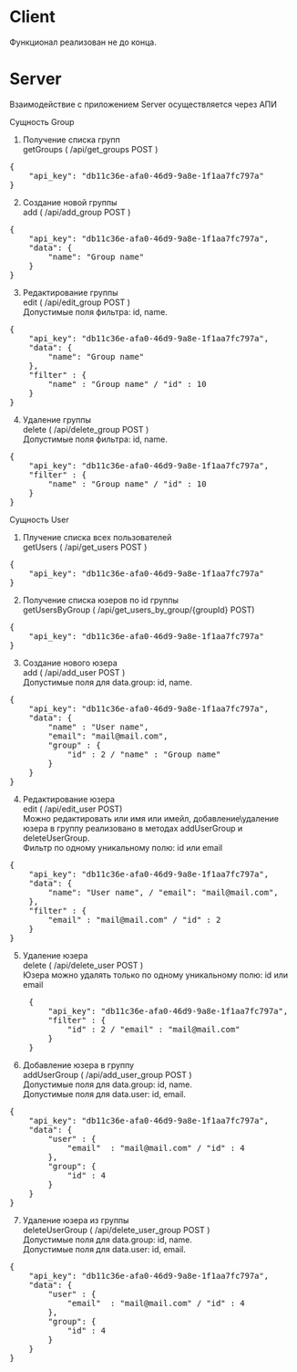 # **Client**

Функционал реализован не до конца.

# **Server**

Взаимодействие c приложением Server осуществляется через АПИ

Сущность Group<br>
1. Получение списка групп <br> 
getGroups ( /api/get_groups POST )
<pre>
{
    "api_key": "db11c36e-afa0-46d9-9a8e-1f1aa7fc797a"
}
</pre>
2. Создание новой группы <br>
add ( /api/add_group POST ) 

<pre>
{
    "api_key": "db11c36e-afa0-46d9-9a8e-1f1aa7fc797a",
    "data": {
        "name": "Group name"
    }
}
</pre>
3. Редактирование группы <br>
edit ( /api/edit_group POST ) <br>
Допустимые поля фильтра: id, name.
<pre>
{
    "api_key": "db11c36e-afa0-46d9-9a8e-1f1aa7fc797a",
    "data": {
        "name": "Group name"
    },
    "filter" : {
    	"name" : "Group name" / "id" : 10 
    }
}
</pre>

4. Удаление группы <br>
delete ( /api/delete_group POST ) <br>
Допустимые поля фильтра: id, name.
<pre>
{
    "api_key": "db11c36e-afa0-46d9-9a8e-1f1aa7fc797a",
    "filter" : {
    	"name" : "Group name" / "id" : 10 
    }
}
</pre>

Сущность User<br>
    
1. Плучение списка всех пользователей <br>
getUsers ( /api/get_users POST )
<pre>
{
    "api_key": "db11c36e-afa0-46d9-9a8e-1f1aa7fc797a"
}
</pre>

2. Получение списка юзеров по id группы <br>
getUsersByGroup ( /api/get_users_by_group/{groupId} POST)

<pre>
{
    "api_key": "db11c36e-afa0-46d9-9a8e-1f1aa7fc797a"
}
</pre>    

3. Создание нового юзера <br>
add ( /api/add_user POST ) <br>
Допустимые поля для data.group: id, name.
<pre>
{
    "api_key": "db11c36e-afa0-46d9-9a8e-1f1aa7fc797a",
    "data": {
    	"name" : "User name",
        "email": "mail@mail.com",
        "group" : {
            "id" : 2 / "name" : "Group name"
        }
    }
}
</pre>

4. Редактирование юзера <br>
edit ( /api/edit_user POST) <br>
Можно редактировать или имя или имейл, 
добавление\удаление юзера в группу реализовано 
в методах addUserGroup и deleteUserGroup. <br>
Фильтр по одному уникальному полю: id или email
        
<pre>
{
    "api_key": "db11c36e-afa0-46d9-9a8e-1f1aa7fc797a",
    "data": {
        "name": "User name", / "email": "mail@mail.com",
    },
    "filter" : {
        "email" : "mail@mail.com" / "id" : 2
    } 
}
</pre>

5. Удаление юзера <br>
delete ( /api/delete_user POST ) <br>
Юзера можно удалять только по одному уникальному полю: id или email
    
<pre>
    {
        "api_key": "db11c36e-afa0-46d9-9a8e-1f1aa7fc797a",
        "filter" : {
            "id" : 2 / "email" : "mail@mail.com"
        }
    }
</pre>
    
6. Добавление юзера в группу <br>
addUserGroup ( /api/add_user_group POST ) <br>
Допустимые поля для data.group: id, name. <br>
Допустимые поля для data.user: id, email.
<pre>
{
    "api_key": "db11c36e-afa0-46d9-9a8e-1f1aa7fc797a",
    "data": {
    	"user" : {
    		"email"  : "mail@mail.com" / "id" : 4
    	},
        "group": {
        	"id" : 4
        }
    }
}
</pre>

7. Удаление юзера из группы <br>
deleteUserGroup ( /api/delete_user_group POST ) <br>
Допустимые поля для data.group: id, name. <br>
Допустимые поля для data.user: id, email.
<pre>
{
    "api_key": "db11c36e-afa0-46d9-9a8e-1f1aa7fc797a",
    "data": {
    	"user" : {
    		"email"  : "mail@mail.com" / "id" : 4
    	},
        "group": {
        	"id" : 4
        }
    }
}
</pre>

